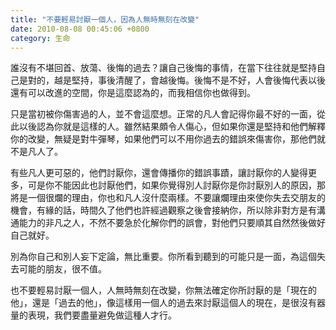 ```yaml
---
title: "不要輕易討厭一個人，因為人無時無刻在改變"
date: 2010-08-08 00:45:06 +0800
category: 生命
---
```

<p>誰沒有不堪回首、放蕩、後悔的過去？讓自己後悔的事情，在當下往往就是堅持自己是對的，越是堅持，事後清醒了，會越後悔。後悔不是不好，人會後悔代表以後還有可以改進的空間，你是這麼認為的，而我相信你也做得到。</p><p>只是當初被你傷害過的人，並不會這麼想。正常的凡人會記得你最不好的一面，從此以後認為你就是這樣的人。雖然結果頗令人傷心，但如果你還是堅持和他們解釋你的改變，無疑是對牛彈琴，如果他們可以不用你過去的錯誤來傷害你，那他們就不是凡人了。</p><p>有些凡人更可惡的，他們討厭你，還會傳播你的錯誤事蹟，讓討厭你的人變得更多，可是你不能因此也討厭他們，如果你覺得別人討厭你是你討厭別人的原因，那將是一個很爛的理由，你也和凡人沒什麼兩樣。不要讓爛理由來使你失去交朋友的機會，有緣的話，時間久了他們也許經過觀察之後會接納你，所以除非對方是有溝通能力的非凡之人，不然不要急於化解你們的誤會，對他們只要順其自然然後做好自己就好。</p><p>別為你自己和別人妄下定論，無比重要。你所看到聽到的可能只是一面，為這個失去可能的朋友，很不值。</p><p>也不要輕易討厭一個人，人無時無刻在改變，你無法確定你所討厭的是「現在的他」，還是「過去的他」，像這樣用一個人的過去來討厭這個人的現在，是很沒有器量的表現，我們要盡量避免做這種人才行。</p>
